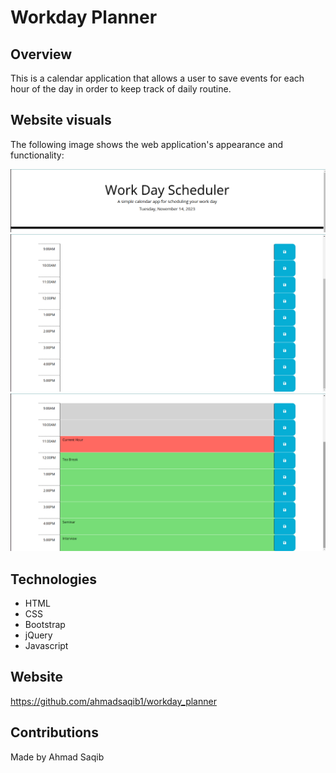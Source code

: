 # Workday Planner

## Overview

This is a calendar application that allows a user to save events for each hour of the
day in order to keep track of daily routine.

## Website visuals

The following image shows the web application's appearance and functionality:

![Current day  ](./demo/demo1.PNG)
![Timeblocks UI](./demo/demo2.PNG)
![Timeblocks functionality](./demo/demo3.PNG)

## Technologies

- HTML
- CSS
- Bootstrap
- jQuery
- Javascript

## Website

https://github.com/ahmadsaqib1/workday_planner

## Contributions

Made by Ahmad Saqib
